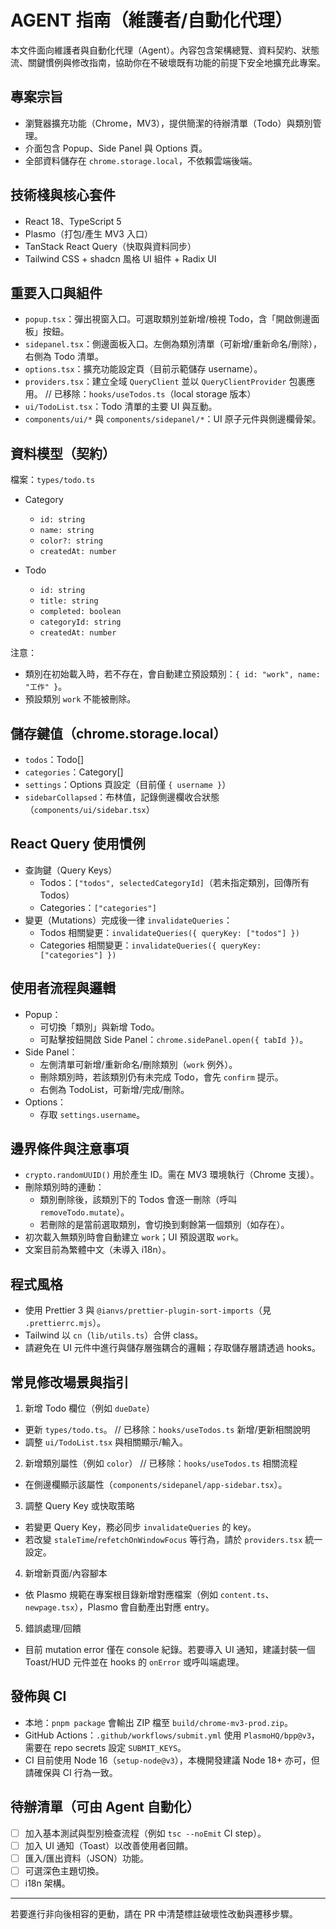 # AGENT 指南（維護者/自動化代理）

本文件面向維護者與自動化代理（Agent）。內容包含架構總覽、資料契約、狀態流、關鍵慣例與修改指南，協助你在不破壞既有功能的前提下安全地擴充此專案。

## 專案宗旨
- 瀏覽器擴充功能（Chrome，MV3），提供簡潔的待辦清單（Todo）與類別管理。
- 介面包含 Popup、Side Panel 與 Options 頁。
- 全部資料儲存在 `chrome.storage.local`，不依賴雲端後端。

## 技術棧與核心套件
- React 18、TypeScript 5
- Plasmo（打包/產生 MV3 入口）
- TanStack React Query（快取與資料同步）
- Tailwind CSS + shadcn 風格 UI 組件 + Radix UI

## 重要入口與組件
- `popup.tsx`：彈出視窗入口。可選取類別並新增/檢視 Todo，含「開啟側邊面板」按鈕。
- `sidepanel.tsx`：側邊面板入口。左側為類別清單（可新增/重新命名/刪除），右側為 Todo 清單。
- `options.tsx`：擴充功能設定頁（目前示範儲存 username）。
- `providers.tsx`：建立全域 `QueryClient` 並以 `QueryClientProvider` 包裹應用。
// 已移除：`hooks/useTodos.ts`（local storage 版本）
- `ui/TodoList.tsx`：Todo 清單的主要 UI 與互動。
- `components/ui/*` 與 `components/sidepanel/*`：UI 原子元件與側邊欄骨架。

## 資料模型（契約）
檔案：`types/todo.ts`

- Category
  - `id: string`
  - `name: string`
  - `color?: string`
  - `createdAt: number`

- Todo
  - `id: string`
  - `title: string`
  - `completed: boolean`
  - `categoryId: string`
  - `createdAt: number`

注意：
- 類別在初始載入時，若不存在，會自動建立預設類別：`{ id: "work", name: "工作" }`。
- 預設類別 `work` 不能被刪除。

## 儲存鍵值（chrome.storage.local）
- `todos`：Todo[]
- `categories`：Category[]
- `settings`：Options 頁設定（目前僅 `{ username }`）
- `sidebarCollapsed`：布林值，記錄側邊欄收合狀態（`components/ui/sidebar.tsx`）

## React Query 使用慣例
- 查詢鍵（Query Keys）
  - Todos：`["todos", selectedCategoryId]`（若未指定類別，回傳所有 Todos）
  - Categories：`["categories"]`
- 變更（Mutations）完成後一律 `invalidateQueries`：
  - Todos 相關變更：`invalidateQueries({ queryKey: ["todos"] })`
  - Categories 相關變更：`invalidateQueries({ queryKey: ["categories"] })`

## 使用者流程與邏輯
- Popup：
  - 可切換「類別」與新增 Todo。
  - 可點擊按鈕開啟 Side Panel：`chrome.sidePanel.open({ tabId })`。
- Side Panel：
  - 左側清單可新增/重新命名/刪除類別（`work` 例外）。
  - 刪除類別時，若該類別仍有未完成 Todo，會先 `confirm` 提示。
  - 右側為 TodoList，可新增/完成/刪除。
- Options：
  - 存取 `settings.username`。

## 邊界條件與注意事項
- `crypto.randomUUID()` 用於產生 ID。需在 MV3 環境執行（Chrome 支援）。
- 刪除類別時的連動：
  - 類別刪除後，該類別下的 Todos 會逐一刪除（呼叫 `removeTodo.mutate`）。
  - 若刪除的是當前選取類別，會切換到剩餘第一個類別（如存在）。
- 初次載入無類別時會自動建立 `work`；UI 預設選取 `work`。
- 文案目前為繁體中文（未導入 i18n）。

## 程式風格
- 使用 Prettier 3 與 `@ianvs/prettier-plugin-sort-imports`（見 `.prettierrc.mjs`）。
- Tailwind 以 `cn`（`lib/utils.ts`）合併 class。
- 請避免在 UI 元件中進行與儲存層強耦合的邏輯；存取儲存層請透過 hooks。

## 常見修改場景與指引
1) 新增 Todo 欄位（例如 `dueDate`）
- 更新 `types/todo.ts`。
// 已移除：`hooks/useTodos.ts` 新增/更新相關說明
- 調整 `ui/TodoList.tsx` 與相關顯示/輸入。

2) 新增類別屬性（例如 `color`）
// 已移除：`hooks/useTodos.ts` 相關流程
- 在側邊欄顯示該屬性（`components/sidepanel/app-sidebar.tsx`）。

3) 調整 Query Key 或快取策略
- 若變更 Query Key，務必同步 `invalidateQueries` 的 key。
- 若改變 `staleTime`/`refetchOnWindowFocus` 等行為，請於 `providers.tsx` 統一設定。

4) 新增新頁面/內容腳本
- 依 Plasmo 規範在專案根目錄新增對應檔案（例如 `content.ts`、`newpage.tsx`），Plasmo 會自動產出對應 entry。

5) 錯誤處理/回饋
- 目前 mutation error 僅在 console 紀錄。若要導入 UI 通知，建議封裝一個 Toast/HUD 元件並在 hooks 的 `onError` 或呼叫端處理。

## 發佈與 CI
- 本地：`pnpm package` 會輸出 ZIP 檔至 `build/chrome-mv3-prod.zip`。
- GitHub Actions：`.github/workflows/submit.yml` 使用 `PlasmoHQ/bpp@v3`，需要在 repo secrets 設定 `SUBMIT_KEYS`。
- CI 目前使用 Node 16（`setup-node@v3`），本機開發建議 Node 18+ 亦可，但請確保與 CI 行為一致。

## 待辦清單（可由 Agent 自動化）
- [ ] 加入基本測試與型別檢查流程（例如 `tsc --noEmit` CI step）。
- [ ] 加入 UI 通知（Toast）以改善使用者回饋。
- [ ] 匯入/匯出資料（JSON）功能。
- [ ] 可選深色主題切換。
- [ ] i18n 架構。

---
若要進行非向後相容的更動，請在 PR 中清楚標註破壞性改動與遷移步驟。
